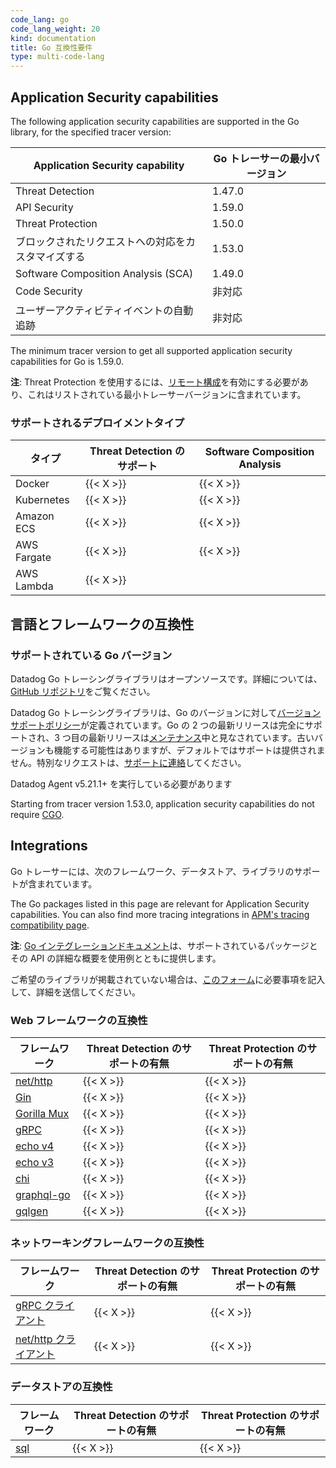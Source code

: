 ```yaml
---
code_lang: go
code_lang_weight: 20
kind: documentation
title: Go 互換性要件
type: multi-code-lang
---
```


## Application Security capabilities

The following application security capabilities are supported in the Go library, for the specified tracer version:

| Application Security capability                   | Go トレーサーの最小バージョン |
| -------------------------------- | ----------------------------|
| Threat Detection| 1.47.0  |
| API Security | 1.59.0 |
| Threat Protection |  1.50.0   |
| ブロックされたリクエストへの対応をカスタマイズする | 1.53.0 |
| Software Composition Analysis (SCA) | 1.49.0 |
| Code Security  | 非対応 |
| ユーザーアクティビティイベントの自動追跡 | 非対応 |

The minimum tracer version to get all supported application security capabilities for Go is 1.59.0.

**注**: Threat Protection を使用するには、[リモート構成][1]を有効にする必要があり、これはリストされている最小トレーサーバージョンに含まれています。

### サポートされるデプロイメントタイプ
| タイプ        | Threat Detection のサポート | Software Composition Analysis |
|-------------|--------------------------|-------------------------------|
| Docker      | {{< X >}}                | {{< X >}}                     |
| Kubernetes  | {{< X >}}                | {{< X >}}                     |
| Amazon ECS  | {{< X >}}                | {{< X >}}                     |
| AWS Fargate | {{< X >}}                | {{< X >}}                     |
| AWS Lambda  | {{< X >}}                |                               |

## 言語とフレームワークの互換性

### サポートされている Go バージョン

Datadog Go トレーシングライブラリはオープンソースです。詳細については、[GitHub リポジトリ][2]をご覧ください。

Datadog Go トレーシングライブラリは、Go のバージョンに対して[バージョンサポートポリシー][3]が定義されています。Go の 2 つの最新リリースは完全にサポートされ、3 つ目の最新リリースは[メンテナンス][4]中と見なされています。古いバージョンも機能する可能性はありますが、デフォルトではサポートは提供されません。特別なリクエストは、[サポートに連絡][5]してください。

Datadog Agent v5.21.1+ を実行している必要があります

Starting from tracer version 1.53.0, application security capabilities do not require [CGO][15].

## Integrations

Go トレーサーには、次のフレームワーク、データストア、ライブラリのサポートが含まれています。

The Go packages listed in this page are relevant for Application Security capabilities. You can also find more tracing integrations in [APM's tracing compatibility page][16].

**注**: [Go インテグレーションドキュメント][6]は、サポートされているパッケージとその API の詳細な概要を使用例とともに提供します。

<div class="alert alert-info">ご希望のライブラリが掲載されていない場合は、<a href="https://forms.gle/gHrxGQMEnAobukfn7">このフォーム</a>に必要事項を記入して、詳細を送信してください。</div>

### Web フレームワークの互換性

| フレームワーク         | Threat Detection のサポートの有無 | Threat Protection のサポートの有無 |
|-------------------|-----------------------------|------------------------------|
| [net/http][13]     | {{< X >}}  | {{< X >}} |
| [Gin][7]          | {{< X >}} | {{< X >}} |
| [Gorilla Mux][8] | {{< X >}} | {{< X >}} |
| [gRPC][11]          | {{< X >}} | {{< X >}} |
| [echo v4][9]     | {{< X >}}  | {{< X >}} |
| [echo v3][10]     | {{< X >}} | {{< X >}} |
| [chi][12] | {{< X >}} | {{< X >}} |
| [graphql-go][17] | {{< X >}} | {{< X >}} |
| [gqlgen][18] | {{< X >}} | {{< X >}} |


### ネットワーキングフレームワークの互換性

| フレームワーク             | Threat Detection のサポートの有無 | Threat Protection のサポートの有無 |
|-----------------------|-----------------------------|------------------------------|
| [gRPC クライアント][11]     | {{< X >}}                   | {{< X >}} |
| [net/http クライアント][13] | {{< X >}}                   | {{< X >}} |

### データストアの互換性

| フレームワーク         | Threat Detection のサポートの有無    | Threat Protection のサポートの有無                                              |
|-------------------|-----------------|--------------------------------------------------------------------------|
| [sql][14]          | {{< X >}} |   {{< X >}}    |

[1]: /ja/agent/remote_config/#enabling-remote-configuration
[2]: https://github.com/DataDog/dd-trace-go
[3]: https://github.com/DataDog/dd-trace-go#support-policy
[4]: https://github.com/DataDog/dd-trace-go#support-maintenance
[5]: https://www.datadoghq.com/support/
[6]: https://pkg.go.dev/gopkg.in/DataDog/dd-trace-go.v1/contrib
[7]: https://pkg.go.dev/gopkg.in/DataDog/dd-trace-go.v1/contrib/gin-gonic/gin
[8]: https://pkg.go.dev/gopkg.in/DataDog/dd-trace-go.v1/contrib/gorilla/mux
[9]: https://pkg.go.dev/gopkg.in/DataDog/dd-trace-go.v1/contrib/labstack/echo.v4
[10]: https://pkg.go.dev/gopkg.in/DataDog/dd-trace-go.v1/contrib/labstack/echo
[11]: https://pkg.go.dev/gopkg.in/DataDog/dd-trace-go.v1/contrib/google.golang.org/grpc
[12]: https://pkg.go.dev/gopkg.in/DataDog/dd-trace-go.v1/contrib/go-chi/chi
[13]: https://pkg.go.dev/gopkg.in/DataDog/dd-trace-go.v1/contrib/net/http
[14]: https://pkg.go.dev/gopkg.in/DataDog/dd-trace-go.v1/contrib/database/sql
[15]: https://github.com/golang/go/wiki/cgo
[16]: /ja/tracing/compatibility_requirements/go
[17]: https://pkg.go.dev/github.com/graphql-go/graphql
[18]: https://pkg.go.dev/github.com/99designs/gqlgen/graphql